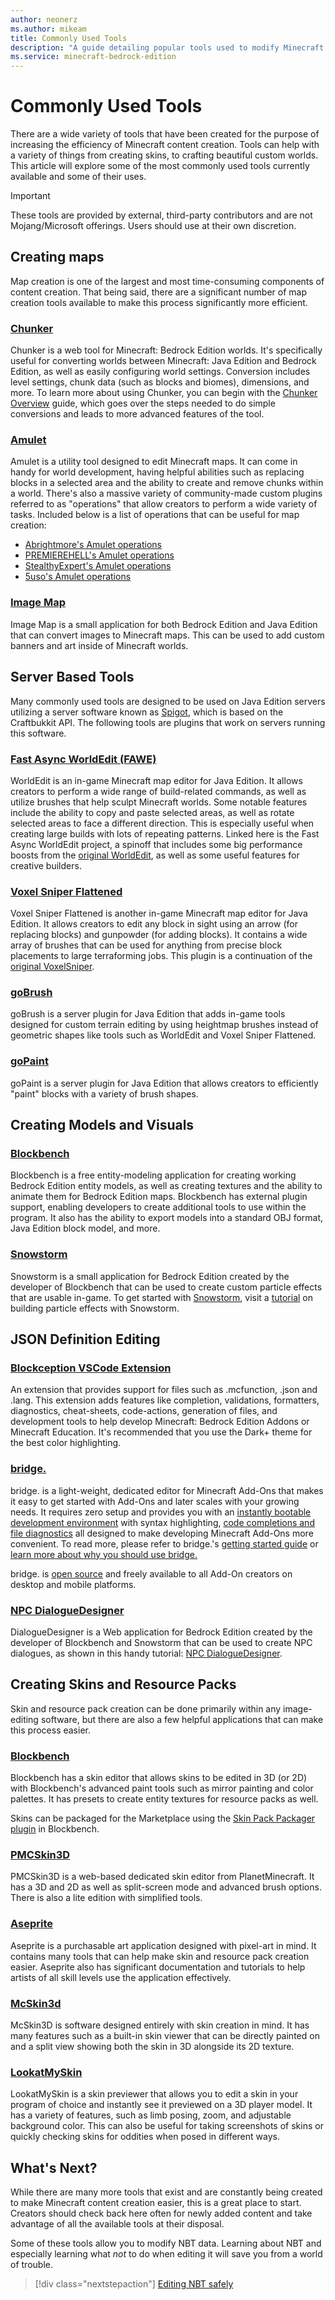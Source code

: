 ```yaml
---
author: neonerz
ms.author: mikeam
title: Commonly Used Tools
description: "A guide detailing popular tools used to modify Minecraft content"
ms.service: minecraft-bedrock-edition
---
```


# Commonly Used Tools

There are a wide variety of tools that have been created for the purpose of increasing the efficiency of Minecraft content creation. Tools can help with a variety of things from creating skins, to crafting beautiful custom worlds. This article will explore some of the most commonly used tools currently available and some of their uses.

>[!IMPORTANT]
>These tools are provided by external, third-party contributors and are not Mojang/Microsoft offerings. Users should use at their own discretion.

## Creating maps

Map creation is one of the largest and most time-consuming components of content creation. That being said, there are a significant number of map creation tools available to make this process significantly more efficient.

### [Chunker](https://chunker.app/)

Chunker is a web tool for Minecraft: Bedrock Edition worlds. It's specifically useful for converting worlds between Minecraft: Java Edition and Bedrock Edition, as well as easily configuring world settings. Conversion includes level settings, chunk data (such as blocks and biomes), dimensions, and more. To learn more about using Chunker, you can begin with the [Chunker Overview](ChunkerOverview.md) guide, which goes over the steps needed to do simple conversions and leads to more advanced features of the tool.

### [Amulet](https://www.amuletmc.com/)

Amulet is a utility tool designed to edit Minecraft maps. It can come in handy for world development, having helpful abilities such as replacing blocks in a selected area and the ability to create and remove chunks within a world. There's also a massive variety of community-made custom plugins referred to as "operations" that allow creators to perform a wide variety of tasks. Included below is a list of operations that can be useful for map creation:

- [Abrightmore's Amulet operations](https://github.com/abrightmoore/Amulet-Editor-Operations)
- [PREMIEREHELL's Amulet operations](https://github.com/PREMIEREHELL/Amulet-Plugins)
- [StealthyExpert's Amulet operations](https://github.com/StealthyExpertX/Amulet-Plugins)
- [5uso's Amulet operations](https://github.com/5uso/AmuletScripts)

### [Image Map](https://github.com/tryashtar/image-map)

Image Map is a small application for both Bedrock Edition and Java Edition that can convert images to Minecraft maps. This can be used to add custom banners and art inside of Minecraft worlds.

## Server Based Tools

Many commonly used tools are designed to be used on Java Edition servers utilizing a server software known as [Spigot](https://www.spigotmc.org/), which is based on the Craftbukkit API. The following tools are plugins that work on servers running this software.

### [Fast Async WorldEdit (FAWE)](https://www.spigotmc.org/resources/fast-async-worldedit-voxelsniper.13932/)

WorldEdit is an in-game Minecraft map editor for Java Edition. It allows creators to perform a wide range of build-related commands, as well as utilize brushes that help sculpt Minecraft worlds. Some notable features include the ability to copy and paste selected areas, as well as rotate selected areas to face a different direction. This is especially useful when creating large builds with lots of repeating patterns. Linked here is the Fast Async WorldEdit project, a spinoff that includes some big performance boosts from the [original WorldEdit](https://www.curseforge.com/minecraft/mc-mods/worldedit), as well as some useful features for creative builders.

### [Voxel Sniper Flattened](https://github.com/mcparkournet/voxel-sniper-flattened)

Voxel Sniper Flattened is another in-game Minecraft map editor for Java Edition. It allows creators to edit any block in sight using an arrow (for replacing blocks) and gunpowder (for adding blocks). It contains a wide array of brushes that can be used for anything from precise block placements to large terraforming jobs. This plugin is a continuation of the [original VoxelSniper](https://dev.bukkit.org/projects/voxelsniper).

### [goBrush](https://www.spigotmc.org/resources/gobrush.23118/)

goBrush is a server plugin for Java Edition that adds in-game tools designed for custom terrain editing by using heightmap brushes instead of geometric shapes like tools such as WorldEdit and Voxel Sniper Flattened.

### [goPaint](https://www.spigotmc.org/resources/gopaint.27717/)

goPaint is a server plugin for Java Edition that allows creators to efficiently "paint" blocks with a variety of brush shapes.

## Creating Models and Visuals

### [Blockbench](https://blockbench.net/)

Blockbench is a free entity-modeling application for creating working Bedrock Edition entity models, as well as creating textures and the ability to animate them for Bedrock Edition maps. Blockbench has external plugin support, enabling developers to create additional tools to use within the program. It also has the ability to export models into a standard OBJ format, Java Edition block model, and more.

### [Snowstorm](https://snowstorm.app/)

Snowstorm is a small application for Bedrock Edition created by the developer of Blockbench that can be used to create custom particle effects that are usable in-game. To get started with [Snowstorm](./SnowstormOverview.md), visit a [tutorial](./ParticleEffects.md) on building particle effects with Snowstorm.

## JSON Definition Editing

### [Blockception VSCode Extension](https://marketplace.visualstudio.com/items?itemName=BlockceptionLtd.blockceptionvscodeminecraftbedrockdevelopmentextension)

An extension that provides support for files such as .mcfunction, .json and .lang. This extension adds features like completion, validations, formatters, diagnostics, cheat-sheets, code-actions, generation of files, and development tools to help develop Minecraft: Bedrock Edition Addons or Minecraft Education. It's recommended that you use the Dark+ theme for the best color highlighting.

### [bridge.](https://bridge-core.app)

bridge. is a light-weight, dedicated editor for Minecraft Add-Ons that makes it easy to get started with Add-Ons and later scales with your growing needs. It requires zero setup and provides you with an [instantly bootable development environment](https://editor.bridge-core.app/) with syntax highlighting, [code completions and file diagnostics](https://bridge-core.app/guide/features/index.html#auto-completions-and-validation) all designed to make developing Minecraft Add-Ons more convenient. To read more, please refer to bridge.'s [getting started guide](https://bridge-core.app/guide/index.html) or [learn more about why you should use bridge.](https://bridge-core.app/guide/why-bridge.html)

bridge. is [open source](https://github.com/bridge-core/editor) and freely available to all Add-On creators on desktop and mobile platforms.

### [NPC DialogueDesigner](https://jannisx11.github.io/dialogue-designer/)

DialogueDesigner is a Web application for Bedrock Edition created by the developer of Blockbench and Snowstorm that can be used to create NPC dialogues, as shown in this handy tutorial: [NPC DialogueDesigner](NPCDialogueDesigner.md).

## Creating Skins and Resource Packs

Skin and resource pack creation can be done primarily within any image-editing software, but there are also a few helpful applications that can make this process easier.

### [Blockbench](https://blockbench.net/)

Blockbench has a skin editor that allows skins to be edited in 3D (or 2D) with Blockbench's advanced paint tools such as mirror painting and color palettes. It has presets to create entity textures for resource packs as well.

Skins can be packaged for the Marketplace using the [Skin Pack Packager plugin](https://www.blockbench.net/plugins/skin_packager) in Blockbench.

### [PMCSkin3D](https://www.planetminecraft.com/pmcskin3d/)

PMCSkin3D is a web-based dedicated skin editor from PlanetMinecraft. It has a 3D and 2D as well as split-screen mode and advanced brush options. There is also a lite edition with simplified tools.

### [Aseprite](https://www.aseprite.org/)

Aseprite is a purchasable art application designed with pixel-art in mind. It contains many tools that can help make skin and resource pack creation easier. Aseprite also has significant documentation and tutorials to help artists of all skill levels use the application effectively.

### [McSkin3d](https://github.com/paril/mcskin3d)

McSkin3D is software designed entirely with skin creation in mind. It has many features such as a built-in skin viewer that can be directly painted on and a split view showing both the skin in 3D alongside its 2D texture.

### [LookatMySkin](https://www.planetminecraft.com/mod/lookatmyskin-v10---skin-previewer/)

LookatMySkin is a skin previewer that allows you to edit a skin in your program of choice and instantly see it previewed on a 3D player model. It has a variety of features, such as limb posing, zoom, and adjustable background color. This can also be useful for taking screenshots of skins or quickly checking skins for oddities when posed in different ways.

## What's Next?

While there are many more tools that exist and are constantly being created to make Minecraft content creation easier, this is a great place to start. Creators should check back here often for newly added content and take advantage of all the available tools at their disposal.

Some of these tools allow you to modify NBT data. Learning about NBT and especially learning what *not* to do when editing it will save you from a world of trouble.

> [!div class="nextstepaction"]
> [Editing NBT safely](EditingNBTSafely.md)
